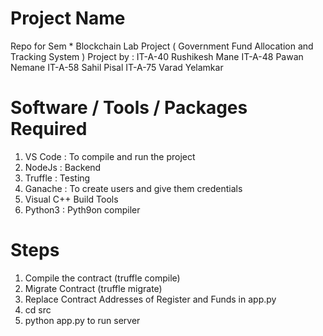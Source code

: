 # Project Name
 Repo for Sem * Blockchain Lab Project ( Government Fund Allocation and Tracking System )
 Project by : 
             IT-A-40 Rushikesh Mane
             IT-A-48 Pawan Nemane
             IT-A-58 Sahil Pisal
             IT-A-75 Varad Yelamkar

# Software / Tools / Packages Required
1. VS Code : To compile and run the project
2. NodeJs : Backend
3. Truffle : Testing
4. Ganache : To create users and give them credentials
5. Visual C++ Build Tools
6. Python3 : Pyth9on compiler

# Steps
1. Compile the contract (truffle compile)
2. Migrate Contract (truffle migrate)
3. Replace Contract Addresses of Register and Funds in app.py
4. cd src
5. python app.py to run server

